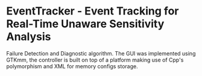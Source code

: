 # EventTracker - Event Tracking for Real-Time Unaware Sensitivity Analysis

Failure Detection and Diagnostic algorithm. The GUI was implemented using GTKmm, the controller is built on top of a platform 
making use of Cpp's polymorphism and XML for memory configs storage.
